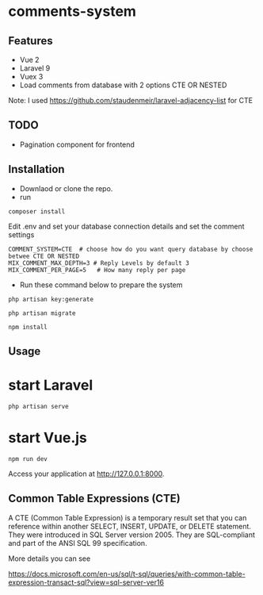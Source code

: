 # comments-system
 
## Features
-   Vue 2
-   Laravel 9
-   Vuex 3
-   Load comments from database with 2 options CTE OR NESTED

Note: I used https://github.com/staudenmeir/laravel-adjacency-list for CTE

## TODO
-   Pagination component for frontend


## Installation

- Downlaod or clone the repo.
- run 
```
composer install
```
Edit .env and set your database connection details and set the comment settings
```
COMMENT_SYSTEM=CTE  # choose how do you want query database by choose betwee CTE OR NESTED
MIX_COMMENT_MAX_DEPTH=3 # Reply Levels by default 3
MIX_COMMENT_PER_PAGE=5   # How many reply per page
```
- Run these command below to prepare the system
```
php artisan key:generate
```
```
php artisan migrate
```
```
npm install
```

## Usage

# start Laravel
```
php artisan serve
```

# start Vue.js
```
npm run dev
```
Access your application at http://127.0.0.1:8000.

## Common Table Expressions (CTE)

A CTE (Common Table Expression) is a temporary result set that you can reference within another SELECT, INSERT, UPDATE, or DELETE statement.  They were introduced in SQL Server version 2005.  They are SQL-compliant and part of the ANSI SQL 99 specification.

More details you can see

https://docs.microsoft.com/en-us/sql/t-sql/queries/with-common-table-expression-transact-sql?view=sql-server-ver16

